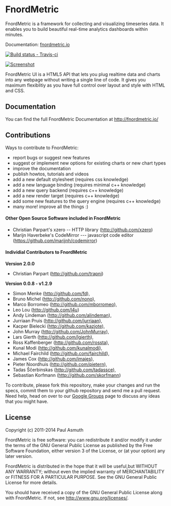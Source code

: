 FnordMetric
===========

FnordMetric is a framework for collecting and visualizing timeseries data. It enables
you to build beautiful real-time analytics dashboards within minutes.

Documentation: [fnordmetric.io](http://fnordmetric.io/documentation/)

[ ![Build status - Travis-ci](https://secure.travis-ci.org/paulasmuth/fnordmetric.png) ](http://travis-ci.org/paulasmuth/fnordmetric)

[ ![Screenshot](https://github.com/paulasmuth/fnordmetric/raw/v1.0-alpha/doc/preview3.png) ](http://github.com/paulasmuth/fnordmetric)


FnordMetric UI is a HTML5 API that lets you plug realtime data and charts into any webpage
without writing a single line of code. It gives you maximum flexiblitiy as you have full
control over layout and style with HTML and CSS.

Documentation
-------------

You can find the full FnordMetric Documentation at http://fnordmetric.io/


Contributions
-------------

Ways to contribute to FnordMetric:

  + report bugs or suggest new features
  + suggest or implement new options for existing charts or new chart types
  + improve the documentation
  + publish howtos, tutorials and videos
  + add a new default stylesheet (requires css knowledge)
  + add a new language binding (requires minimal c++ knowledge)
  + add a new query backend (requires c++ knowledge)
  + add a new render target (requires c++ knowledge)
  + add some new features to the query engine (requires c++ knowledge)
  + many more! improve all the things :)

#### Other Open Source Software included in FnordMetric

  + Christian Parpart's xzero -- HTTP library (http://github.com/xzero)
  + Marijn Haverbeke's CodeMirror --- javascript code editor (https://github.com/marijnh/codemirror)

#### Individial Contributors to FnordMetric

**Version 2.0.0**
  + Christian Parpart (http://github.com/trapni)

**Version 0.0.8 - v1.2.9**
 + Simon Menke (http://github.com/fd),
 + Bruno Michel (http://github.com/nono),
 + Marco Borromeo (http://github.com/mborromeo),
 + Leo Lou (http://github.com/l4u)
 + Andy Lindeman (http://github.com/alindeman),
 + Jurriaan Pruis (http://github.com/jurriaan),
 + Kacper Bielecki (http://github.com/kazjote),
 + John Murray (http://github.com/JohnMurray),
 + Lars Gierth (http://github.com/lgierth),
 + Ross Kaffenberger (http://github.com/rossta),
 + Kunal Modi (http://github.com/kunalmodi),
 + Michael Fairchild (http://github.com/fairchild),
 + James Cox (http://github.com/imajes),
 + Pieter Noordhuis (http://github.com/pietern),
 + Tadas Ščerbinskas (http://github.com/tadassce),
 + Sebastian Korfmann (http://github.com/skorfmann)

To contribute, please fork this repository, make your changes and run the 
specs, commit them to your github repository and send me a pull request.
Need help, head on over to our [Google Groups][1]  page to discuss any ideas
that you might have.

License
-------

Copyright (c) 2011-2014 Paul Asmuth

FnordMetric is free software: you can redistribute it and/or modify it under
the terms of the GNU General Public License as published by the Free Software
Foundation, either version 3 of the License, or (at your option) any later
version.

FnordMetric is distributed in the hope that it will be useful,but WITHOUT ANY
WARRANTY; without even the implied warranty of MERCHANTABILITY or FITNESS FOR A
PARTICULAR PURPOSE. See the GNU General Public License for more details.

You should have received a copy of the GNU General Public License along with
FnordMetric. If not, see <http://www.gnu.org/licenses/>.



  [1]: http://groups.google.com/group/fnordmetric
  [2]: http://www.screenr.com/KiJs
  [3]: https://secure.travis-ci.org/paulasmuth/fnordmetric.png
  [4]: http://travis-ci.org/paulasmuth/fnordmetric
